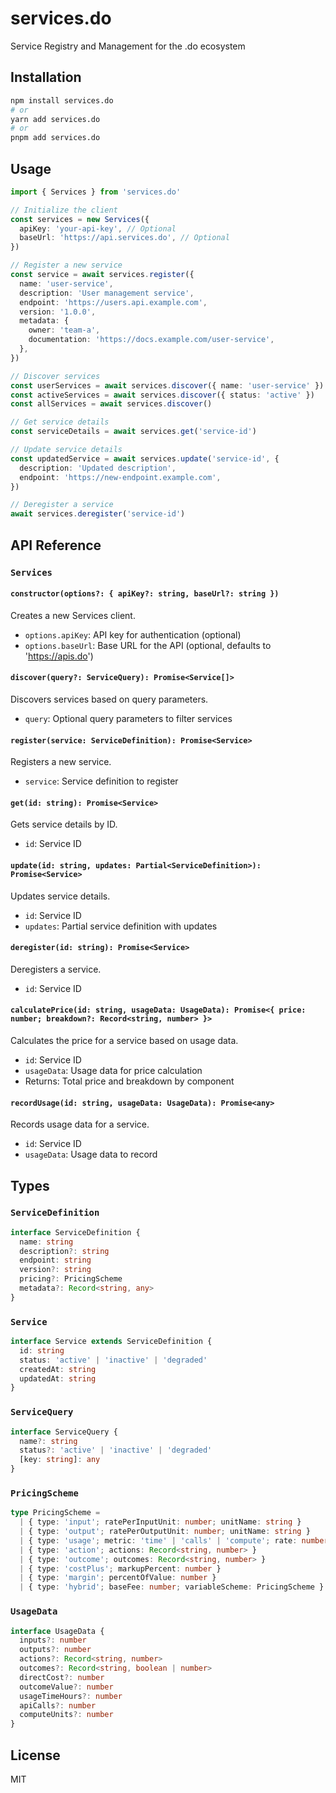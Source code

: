 # services.do

Service Registry and Management for the .do ecosystem

## Installation

```bash
npm install services.do
# or
yarn add services.do
# or
pnpm add services.do
```

## Usage

```typescript
import { Services } from 'services.do'

// Initialize the client
const services = new Services({
  apiKey: 'your-api-key', // Optional
  baseUrl: 'https://api.services.do', // Optional
})

// Register a new service
const service = await services.register({
  name: 'user-service',
  description: 'User management service',
  endpoint: 'https://users.api.example.com',
  version: '1.0.0',
  metadata: {
    owner: 'team-a',
    documentation: 'https://docs.example.com/user-service',
  },
})

// Discover services
const userServices = await services.discover({ name: 'user-service' })
const activeServices = await services.discover({ status: 'active' })
const allServices = await services.discover()

// Get service details
const serviceDetails = await services.get('service-id')

// Update service details
const updatedService = await services.update('service-id', {
  description: 'Updated description',
  endpoint: 'https://new-endpoint.example.com',
})

// Deregister a service
await services.deregister('service-id')
```

## API Reference

### `Services`

#### `constructor(options?: { apiKey?: string, baseUrl?: string })`

Creates a new Services client.

- `options.apiKey`: API key for authentication (optional)
- `options.baseUrl`: Base URL for the API (optional, defaults to 'https://apis.do')

#### `discover(query?: ServiceQuery): Promise<Service[]>`

Discovers services based on query parameters.

- `query`: Optional query parameters to filter services

#### `register(service: ServiceDefinition): Promise<Service>`

Registers a new service.

- `service`: Service definition to register

#### `get(id: string): Promise<Service>`

Gets service details by ID.

- `id`: Service ID

#### `update(id: string, updates: Partial<ServiceDefinition>): Promise<Service>`

Updates service details.

- `id`: Service ID
- `updates`: Partial service definition with updates

#### `deregister(id: string): Promise<Service>`

Deregisters a service.

- `id`: Service ID

#### `calculatePrice(id: string, usageData: UsageData): Promise<{ price: number; breakdown?: Record<string, number> }>`

Calculates the price for a service based on usage data.

- `id`: Service ID
- `usageData`: Usage data for price calculation
- Returns: Total price and breakdown by component

#### `recordUsage(id: string, usageData: UsageData): Promise<any>`

Records usage data for a service.

- `id`: Service ID
- `usageData`: Usage data to record

## Types

### `ServiceDefinition`

```typescript
interface ServiceDefinition {
  name: string
  description?: string
  endpoint: string
  version?: string
  pricing?: PricingScheme
  metadata?: Record<string, any>
}
```

### `Service`

```typescript
interface Service extends ServiceDefinition {
  id: string
  status: 'active' | 'inactive' | 'degraded'
  createdAt: string
  updatedAt: string
}
```

### `ServiceQuery`

```typescript
interface ServiceQuery {
  name?: string
  status?: 'active' | 'inactive' | 'degraded'
  [key: string]: any
}
```

### `PricingScheme`

```typescript
type PricingScheme =
  | { type: 'input'; ratePerInputUnit: number; unitName: string }
  | { type: 'output'; ratePerOutputUnit: number; unitName: string }
  | { type: 'usage'; metric: 'time' | 'calls' | 'compute'; rate: number; unitName: string }
  | { type: 'action'; actions: Record<string, number> }
  | { type: 'outcome'; outcomes: Record<string, number> }
  | { type: 'costPlus'; markupPercent: number }
  | { type: 'margin'; percentOfValue: number }
  | { type: 'hybrid'; baseFee: number; variableScheme: PricingScheme }
```

### `UsageData`

```typescript
interface UsageData {
  inputs?: number
  outputs?: number
  actions?: Record<string, number>
  outcomes?: Record<string, boolean | number>
  directCost?: number
  outcomeValue?: number
  usageTimeHours?: number
  apiCalls?: number
  computeUnits?: number
}
```

## License

MIT
